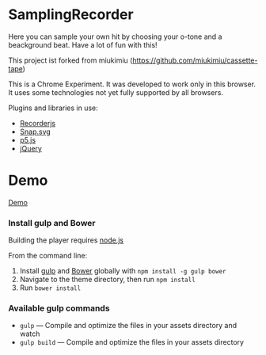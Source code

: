 # SamplingRecorder

Here you can sample your own hit by choosing your o-tone and a beackground beat. Have a lot of fun with this!

This project ist forked from miukimiu (https://github.com/miukimiu/cassette-tape)

This is a Chrome Experiment. It was developed to work only in this browser. It uses some technologies not yet fully supported by all browsers. 

Plugins and libraries in use:

* [Recorderjs](https://github.com/mattdiamond/Recorderjs)
* [Snap.svg](https://github.com/adobe-webplatform/Snap.svg)
* [p5.js](https://p5js.org/)
* [jQuery](https://jquery.com/)

# Demo
[Demo](https://lizzay.github.io/SamplingRecorder/)

### Install gulp and Bower

Building the player requires [node.js](http://nodejs.org/download/)

From the command line:

1. Install [gulp](http://gulpjs.com) and [Bower](http://bower.io/) globally with `npm install -g gulp bower`
2. Navigate to the theme directory, then run `npm install`
3. Run `bower install`

### Available gulp commands

* `gulp` — Compile and optimize the files in your assets directory and watch
* `gulp build` — Compile and optimize the files in your assets directory
